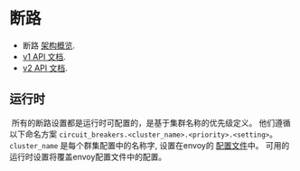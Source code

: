 # 断路

- 断路 [架构概览](https://www.envoyproxy.io/docs/envoy/latest/intro/arch_overview/circuit_breaking.html).
- [v1 API 文档](https://www.envoyproxy.io/docs/envoy/latest/api-v1/cluster_manager/cluster_circuit_breakers).
- [v2 API 文档](https://www.envoyproxy.io/docs/envoy/latest/api-v2/api/v2/cluster/circuit_breaker.proto).

## 运行时

​       所有的断路设置都是运行时可配置的，是基于集群名称的优先级定义。 他们遵循以下命名方案 `circuit_breakers.<cluster_name>.<priority>.<setting>`。 `cluster_name` 是每个群集配置中的名称字, 设置在envoy的 [配置文件](../../api-v1/cluster_manager/cluster.md#config-cluster-manager-cluster-name)中。 可用的运行时设置将覆盖envoy配置文件中的配置。